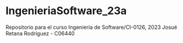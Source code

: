 # IngenieriaSoftware_23a
Repositorio para el curso Ingeniería de Software/CI-0126, 2023
Josué Retana Rodríguez - C06440
